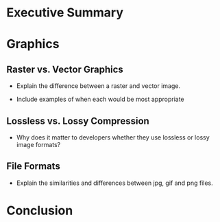 # Executive Summary

# Graphics

## Raster vs. Vector Graphics
* Explain the difference between a raster and vector image.  

* Include examples of when each would be most appropriate 

## Lossless vs. Lossy Compression
* Why does it matter to developers whether they use lossless or lossy image formats?  
 

## File Formats
* Explain the similarities and differences between jpg, gif and png files. 
 
# Conclusion
